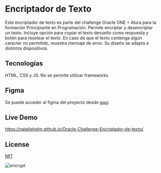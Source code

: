 # Encriptador de Texto

Este encriptador de texto es parte del challenge Oracle ONE + Alura para la formación Principiante en Programación. Permite encriptar y desencriptar un texto. Incluye opción para copiar el texto devuelto como respuesta y botón para resetear el texto. En caso de que el texto contenga algún caracter no permitido, muestra mensaje de error.
Su diseño se adapta a distintos dispositivos.

## Tecnologías

HTML, CSS y JS. No se permite utilizar frameworks

## Figma

Se puede acceder al figma del proyecto desde [aquí](https://www.figma.com/file/trP3p5nEh7XUyB3n2bomjP/Alura-Challenge---Desaf%C3%ADo-1---L%C3%B3gica?node-id=0%3A1&t=rUCGMJvBVVs6hfSk-0).

## Live Demo
https://nataliehelm.github.io/Oracle-Challenge-Encriptador-de-texto/

## License

[MIT](https://choosealicense.com/licenses/mit/)

![encrypt](https://user-images.githubusercontent.com/11521135/213364800-0c299a33-9686-45fb-9867-aaed2c06f25f.gif)

